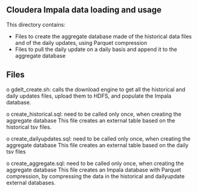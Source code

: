 Cloudera Impala data loading and usage
--------------------------------------
This directory contains:
- Files to create the aggregate database made of the historical data files and of the daily updates, using Parquet compression
- Files to pull the daily update on a daily basis and append it to the aggregate database 

Files
-----------------------------
o gdelt_create.sh: calls the download engine to get all the historical and daily updates files, upload them to HDFS, and populate the Impala database.

o create_historical.sql: need to be called only once, when creating the aggregate database
This file creates an external table based on the historical tsv files.

o create_dailyupdates.sql: need to be called only once, when creating the aggregate database
This file creates an external table based on the daily tsv files

o create_aggregate.sql: need to be called only once, when creating the aggregate database
This file creates an Impala database with Parquet compression, by compressing the data in the
historical and dailyupdate external databases. 
